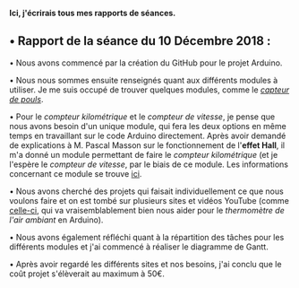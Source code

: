 <strong>Ici, j'écrirais tous mes rapports de séances.</strong>
    
<h2>• Rapport de la séance du 10 Décembre 2018 :</h2>

<div>
• Nous avons commencé par la création du GitHub pour le projet Arduino.

• Nous nous sommes ensuite renseignés quant aux différents modules à utiliser. Je me suis occupé de trouver quelques modules, comme le <em><a href="https://www.amazon.fr/Capteur-pouls-capteur-cardiaque-Arduino/dp/B01DKET4LS">capteur de pouls<a></em>.

• Pour le <em>compteur kilométrique</em> et le <em>compteur de vitesse</em>, je pense que nous avons besoin d'un unique module, qui fera les deux options en même temps en travaillant sur le code Arduino directement. Après avoir demandé de explications à M. Pascal Masson sur le fonctionnement de l'<strong>effet Hall</strong>, il m'a donné un module permettant de faire le <em>compteur kilométrique</em> (et je l'espère le <em>compteur de vitesse</em>, par le biais de ce module. Les informations concernant ce module se trouve <a href="http://lien-du-TD4-d-elec3-de-pmasson">ici</a>.

• Nous avons cherché des projets qui faisait individuellement ce que nous voulons faire et on est tombé sur plusieurs sites et vidéos YouTube (comme <a href="https://www.youtube.com/watch?v=bn3KiEK4wJ0">celle-ci</a>, qui va vraisemblablement bien nous aider pour le <em>thermomètre de l'air ambiant</em> en Arduino).

• Nous avons également réfléchi quant à la répartition des tâches pour les différents modules et j'ai commencé à réaliser le diagramme de Gantt.

• Après avoir regardé les différents sites et nos besoins, j'ai conclu que le coût projet s'élèverait au maximum à 50€.
</div>
